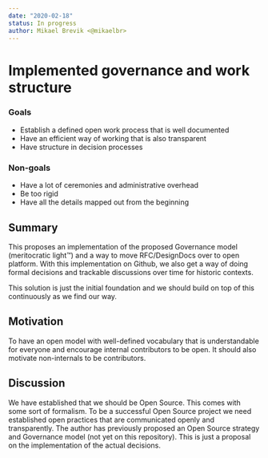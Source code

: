 ```yaml
---
date: "2020-02-18"
status: In progress
author: Mikael Brevik <@mikaelbr>
---
```


# Implemented governance and work structure

### Goals

- Establish a defined open work process that is well documented
- Have an efficient way of working that is also transparent
- Have structure in decision processes

### Non-goals

- Have a lot of ceremonies and administrative overhead
- Be too rigid
- Have all the details mapped out from the beginning

## Summary

This proposes an implementation of the proposed Governance model (meritocratic
light™) and a way to move RFC/DesignDocs over to open platform. With this
implementation on Github, we also get a way of doing formal decisions and
trackable discussions over time for historic contexts.

This solution is just the initial foundation and we should build on top of this
continuously as we find our way.

## Motivation

To have an open model with well-defined vocabulary that is understandable for
everyone and encourage internal contributors to be open. It should also motivate
non-internals to be contributors.

## Discussion

We have established that we should be Open Source. This comes with some sort of
formalism. To be a successful Open Source project we need established open
practices that are communicated openly and transparently. The author has
previously proposed an Open Source strategy and Governance model (not yet on
this repository). This is just a proposal on the implementation of the actual
decisions.
